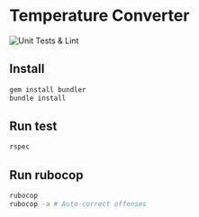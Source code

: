 # Temperature Converter

![Unit Tests & Lint](https://github.com/MarkendroiD/TempConv/actions/workflows/main.yml/badge.svg)


## Install

```bash
gem install bundler
bundle install
```

## Run test

```bash
rspec
```

## Run rubocop

```bash
rubocop
rubocop -a # Auto-correct offenses
```
